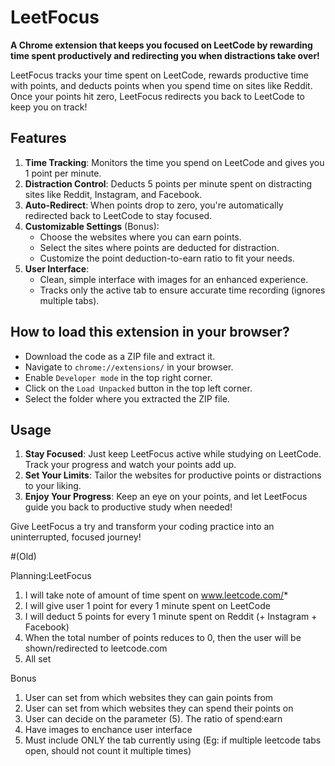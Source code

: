 <h1>LeetFocus</h1>

**A Chrome extension that keeps you focused on LeetCode by rewarding time spent productively and redirecting you when distractions take over!**

LeetFocus tracks your time spent on LeetCode, rewards productive time with points, and deducts points when you spend time on sites like Reddit. Once your points hit zero, LeetFocus redirects you back to LeetCode to keep you on track!

<h2>Features</h2>

1. **Time Tracking**: Monitors the time you spend on LeetCode and gives you 1 point per minute.
2. **Distraction Control**: Deducts 5 points per minute spent on distracting sites like Reddit, Instagram, and Facebook.
3. **Auto-Redirect**: When points drop to zero, you're automatically redirected back to LeetCode to stay focused.
4. **Customizable Settings** (Bonus):
   - Choose the websites where you can earn points.
   - Select the sites where points are deducted for distraction.
   - Customize the point deduction-to-earn ratio to fit your needs.
5. **User Interface**:
   - Clean, simple interface with images for an enhanced experience.
   - Tracks only the active tab to ensure accurate time recording (ignores multiple tabs).

<h2>How to load this extension in your browser?</h2>
<ul>
<li>Download the code as a ZIP file and extract it.</li>
<li>Navigate to <code>chrome://extensions/</code> in your browser.</li>
<li>Enable <code>Developer mode</code> in the top right corner.</li>
<li>Click on the <code>Load Unpacked</code> button in the top left corner.</li>
<li>Select the folder where you extracted the ZIP file.</li>
</ul>

<h2>Usage</h2>

1. **Stay Focused**: Just keep LeetFocus active while studying on LeetCode. Track your progress and watch your points add up.
2. **Set Your Limits**: Tailor the websites for productive points or distractions to your liking.
3. **Enjoy Your Progress**: Keep an eye on your points, and let LeetFocus guide you back to productive study when needed!

Give LeetFocus a try and transform your coding practice into an uninterrupted, focused journey!






















#(Old)

Planning:LeetFocus
1. I will take note of amount of time spent on www.leetcode.com/*
2. I will give user 1 point for every 1 minute spent on LeetCode
3. I will deduct 5 points for every 1 minute spent on Reddit (+ Instagram + Facebook)
4. When the total number of points reduces to 0, then the user will be shown/redirected to leetcode.com
5. All set

Bonus
1. User can set from which websites they can gain points from
2. User can set from which websites they can spend their points on
3. User can decide on the parameter (5). The ratio of spend:earn
4. Have images to enchance user interface
5. Must include ONLY the tab currently using (Eg: if multiple leetcode tabs open, should not count it multiple times)
